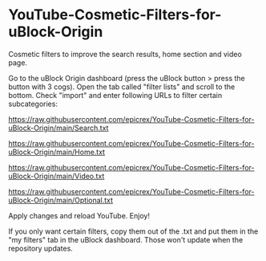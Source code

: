# YouTube-Cosmetic-Filters-for-uBlock-Origin
Cosmetic filters to improve the search results, home section and video page.

Go to the uBlock Origin dashboard (press the uBlock button > press the button with 3 cogs). Open the tab called "filter lists" and scroll to the bottom. Check "import" and enter following URLs to filter certain subcategories:

https://raw.githubusercontent.com/epicrex/YouTube-Cosmetic-Filters-for-uBlock-Origin/main/Search.txt

https://raw.githubusercontent.com/epicrex/YouTube-Cosmetic-Filters-for-uBlock-Origin/main/Home.txt

https://raw.githubusercontent.com/epicrex/YouTube-Cosmetic-Filters-for-uBlock-Origin/main/Video.txt

https://raw.githubusercontent.com/epicrex/YouTube-Cosmetic-Filters-for-uBlock-Origin/main/Optional.txt

Apply changes and reload YouTube. Enjoy!

If you only want certain filters, copy them out of the .txt and put them in the "my filters" tab in the uBlock dashboard. Those won't update when the repository updates.
